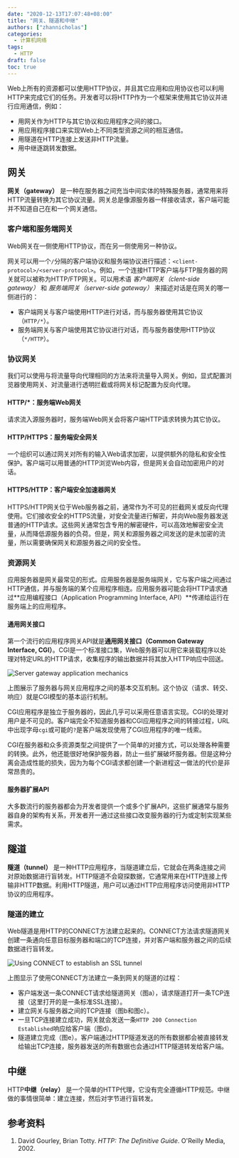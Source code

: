 ```yaml
---
date: "2020-12-13T17:07:48+08:00"
title: "网关、隧道和中继"
authors: ["zhannicholas"]
categories:
  - 计算机网络
tags:
  - HTTP
draft: false
toc: true
---
```

Web上所有的资源都可以使用HTTP协议，并且其它应用和应用协议也可以利用HTTP来完成它们的任务。开发者可以将HTTP作为一个框架来使用其它协议并进行应用通信，例如：
* 用网关作为HTTP与其它协议和应用程序之间的接口。
* 用应用程序接口来实现Web上不同类型资源之间的相互通信。
* 用隧道在HTTP连接上发送非HTTP流量。
* 用中继逐跳转发数据。

## 网关
**网关（gateway）** 是一种在服务器之间充当中间实体的特殊服务器，通常用来将HTTP流量转换为其它协议流量。网关总是像源服务器一样接收请求，客户端可能并不知道自己在和一个网关通信。

### 客户端和服务端网关
Web网关在一侧使用HTTP协议，而在另一侧使用另一种协议。

网关可以用一个`/`分隔的客户端协议和服务端协议进行描述：`<client-protocol>/<server-protocol>`。例如，一个连接HTTP客户端与FTP服务器的网关就可以被称为HTTP/FTP网关。可以用术语 *客户端网关（clent-side gateway）* 和 *服务端网关（server-side gateway）* 来描述对话是在网关的哪一侧进行的：
* 客户端网关与客户端使用HTTP进行对话，而与服务器使用其它协议（`HTTP/*`）。
* 服务端网关与客户端使用其它协议进行对话，而与服务器使用HTTP协议（`*/HTTP`）。

### 协议网关
我们可以使用与将流量导向代理相同的方法来将流量导入网关。例如，显式配置浏览器使用网关、对流量进行透明拦截或将网关标记配置为反向代理。

#### HTTP/*：服务端Web网关
请求流入源服务器时，服务端Web网关会将客户端HTTP请求转换为其它协议。

#### HTTP/HTTPS：服务端安全网关
一个组织可以通过网关对所有的输入Web请求加密，以提供额外的隐私和安全性保护。客户端可以用普通的HTTP浏览Web内容，但是网关会自动加密用户的对话。

#### HTTPS/HTTP：客户端安全加速器网关
HTTPS/HTTP网关位于Web服务器之前，通常作为不可见的拦截网关或反向代理使用。它们接收安全的HTTPS流量，对安全流量进行解密，并向Web服务器发送普通的HTTP请求。这些网关通常包含专用的解密硬件，可以高效地解密安全流量，从而降低源服务器的负荷。但是，网关和源服务器之间发送的是未加密的流量，所以需要确保网关和源服务器之间的安全性。

### 资源网关
应用服务器是网关最常见的形式。应用服务器是服务端网关，它与客户端之间通过HTTP通信，并与服务端的某个应用程序相连。应用服务器可能会将HTTP请求通过**应用编程接口（Application Programming Interface, API）**传递给运行在服务端上的应用程序。

#### 通用网关接口
第一个流行的应用程序网关API就是**通用网关接口（Common Gateway Interface, CGI）**。CGI是一个标准接口集，Web服务器可以用它来装载程序以处理对特定URL的HTTP请求，收集程序的输出数据并将其放入HTTP响应中回送。

![Server gateway application mechanics](/images/computer_networks/http/server-gateway-application-mechanics.png)

上图展示了服务器与网关应用程序之间的基本交互机制。这个协议（请求、转交、响应）就是CGI模型的基本运行机制。

CGI应用程序是独立于服务器的，因此几乎可以采用任意语言实现。CGI的处理对用户是不可见的。客户端完全不知道服务器和CGI应用程序之间的转接过程，URL中出现字母`cgi`或可能的`?`是客户端发现使用了CGI应用程序的唯一线索。

CGI在服务器和众多资源类型之间提供了一个简单的对接方式，可以处理各种需要的转换。此外，他还能很好地保护服务器，防止一些扩展破坏服务器。但是这种分离会造成性能的损失，因为为每个CGI请求都创建一个新进程这一做法的代价是非常昂贵的。

#### 服务器扩展API
大多数流行的服务器都会为开发者提供一个或多个扩展API，这些扩展通常与服务器自身的架构有关系，开发者开一通过这些接口改变服务器的行为或定制实现某些需求。

## 隧道
**隧道（tunnel）** 是一种HTTP应用程序，当隧道建立后，它就会在两条连接之间对原始数据进行盲转发。HTTP隧道不会窥探数据，它通常用来在HTTP连接上传输非HTTP数据。利用HTTP隧道，用户可以通过HTTP应用程序访问使用非HTTP协议的应用程序。

### 隧道的建立
Web隧道是用HTTP的CONNECT方法建立起来的。CONNECT方法请求隧道网关创建一条通向任意目标服务器和端口的TCP连接，并对客户端和服务器之间的后续数据进行盲转发。

![Using CONNECT to establish an SSL tunnel](/images/computer_networks/http/Using-connect-to-establish-an-SSL-tunnel.png)

上图显示了使用CONNECT方法建立一条到网关的隧道的过程：
* 客户端发送一条CONNECT请求给隧道网关（图a），请求隧道打开一条TCP连接（这里打开的是一条标准SSL连接）。
* 建立网关与服务器之间的TCP连接（图b和图c）。
* 一旦TCP连接建立成功，网关就会发送一条`HTTP 200 Connection Established`响应给客户端（图d）。
* 隧道建立完成（图e）。客户端通过HTTP隧道发送的所有数据都会被直接转发给输出TCP连接，服务器发送的所有数据也会通过HTTP隧道转发给客户端。

## 中继
HTTP**中继（relay）** 是一个简单的HTTP代理，它没有完全遵循HTTP规范。中继做的事情很简单：建立连接，然后对字节进行盲转发。

## 参考资料
1. David Gourley, Brian Totty. *HTTP: The Definitive Guide*. O'Reilly Media, 2002.